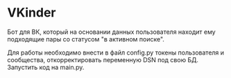 # VKinder


Бот для ВК, который на основании данных пользователя находит ему подходящие пары со статусом "в активном поиске".

Для работы необходимо внести в файл config.py токены пользователя и сообщества, откорректировать переменную DSN под свою БД.
Запустить код на main.py.
